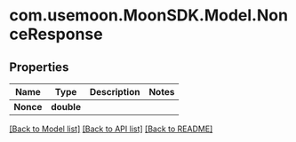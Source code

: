# com.usemoon.MoonSDK.Model.NonceResponse

## Properties

| Name      | Type       | Description | Notes |
| --------- | ---------- | ----------- | ----- |
| **Nonce** | **double** |             |       |

[\[Back to Model list\]](./#documentation-for-models) [\[Back to API list\]](./#documentation-for-api-endpoints) [\[Back to README\]](./)
